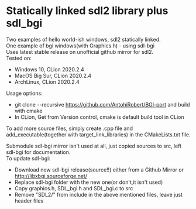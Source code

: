# Statically linked sdl2 library plus sdl_bgi
Two examples of hello world-ish windows, sdl2 statically linked.  
One example of bgi windows(with Graphics.h) - using sdl-bgi  
Uses latest stable release on unofficial github mirror for sdl2.  
Tested on: 
 * Windows 10, CLion 2020.2.4
 * MacOS Big Sur, CLion 2020.2.4
 * ArchLinux, CLion 2020.2.4
 
Usage options:
* git clone --recursive https://github.com/AntohiRobert/BGI-port and build with cmake
* In CLion, Get from Version control, cmake is default build tool in CLion

To add more source files, simply create .cpp file and add_executable(together with target_link_libraries)
in the CMakeLists.txt file.
 
Submodule sdl-bgi mirror isn't used at all, just copied sources to src, left sdl-bgi for documentation.  
To update sdl-bgi:
* Download new sdl-bgi release(source!!) either from a Github Mirror or http://libxbgi.sourceforge.net/
* Replace sdl-bgi folder with the new one(or don't,it isn't used)
* Copy graphics.h, SDL_bgi.h and SDL_bgi.c to src
* Remove "SDL2/" from include in the above mentioned files, leave just header files